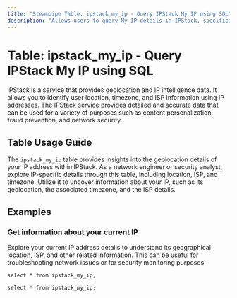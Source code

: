 ```yaml
---
title: "Steampipe Table: ipstack_my_ip - Query IPStack My IP using SQL"
description: "Allows users to query My IP details in IPStack, specifically the location data, providing insights into IP address geolocation."
---
```


# Table: ipstack_my_ip - Query IPStack My IP using SQL

IPStack is a service that provides geolocation and IP intelligence data. It allows you to identify user location, timezone, and ISP information using IP addresses. The IPStack service provides detailed and accurate data that can be used for a variety of purposes such as content personalization, fraud prevention, and network security.

## Table Usage Guide

The `ipstack_my_ip` table provides insights into the geolocation details of your IP address within IPStack. As a network engineer or security analyst, explore IP-specific details through this table, including location, ISP, and timezone. Utilize it to uncover information about your IP, such as its geolocation, the associated timezone, and the ISP details.

## Examples

### Get information about your current IP
Explore your current IP address details to understand its geographical location, ISP, and other related information. This can be useful for troubleshooting network issues or for security monitoring purposes.

```sql+postgres
select * from ipstack_my_ip;
```

```sql+sqlite
select * from ipstack_my_ip;
```